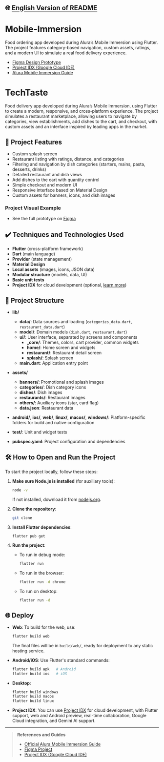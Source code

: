 ## 🌐 [English Version of README](README_EN.md)

# Mobile-Immersion

Food ordering app developed during Alura’s Mobile Immersion using Flutter. The project features category-based navigation, custom assets, ratings, and a modern UI to simulate a real food delivery experience.

- [Figma Design Prototype](https://www.figma.com/design/5WKjBnTvAKTraWTRqsjK02/TechTaste-%7C-Imers%C3%A3o?node-id=7-47&p=f)
- [Project IDX (Google Cloud IDE)](https://idx.google.com/)
- [Alura Mobile Immersion Guide](https://grupoalura.notion.site/Imers-o-Mobile-Guia-de-Mergulho-1ba379bdd09b80e3ac18c8512f31530d?pvs=4)

# TechTaste

Food delivery app developed during Alura’s Mobile Immersion, using Flutter to create a modern, responsive, and cross-platform experience. The project simulates a restaurant marketplace, allowing users to navigate by categories, view establishments, add dishes to the cart, and checkout, with custom assets and an interface inspired by leading apps in the market.

## 🔨 Project Features

- Custom splash screen
- Restaurant listing with ratings, distance, and categories
- Filtering and navigation by dish categories (starters, mains, pasta, desserts, drinks)
- Detailed restaurant and dish views
- Add dishes to the cart with quantity control
- Simple checkout and modern UI
- Responsive interface based on Material Design
- Custom assets for banners, icons, and dish images

### Project Visual Example











































- See the full prototype on [Figma](https://www.figma.com/design/5WKjBnTvAKTraWTRqsjK02/TechTaste-%7C-Imers%C3%A3o?node-id=7-47&p=f)



## ✔️ Techniques and Technologies Used

- **Flutter** (cross-platform framework)
- **Dart** (main language)
- **Provider** (state management)
- **Material Design**
- **Local assets** (images, icons, JSON data)
- **Modular structure** (models, data, UI)
- **Basic unit tests**
- **Project IDX** for cloud development (optional, [learn more](https://idx.google.com/))

## 📁 Project Structure

- **lib/**
    - **data/**: Data sources and loading (`categories_data.dart`, `restaurant_data.dart`)
    - **model/**: Domain models (`dish.dart`, `restaurant.dart`)
    - **ui/**: User interface, separated by screens and components
        - **_core/**: Themes, colors, cart provider, common widgets
        - **home/**: Home screen and widgets
        - **restaurant/**: Restaurant detail screen
        - **splash/**: Splash screen
    - **main.dart**: Application entry point

- **assets/**
    - **banners/**: Promotional and splash images
    - **categories/**: Dish category icons
    - **dishes/**: Dish images
    - **restaurants/**: Restaurant images
    - **others/**: Auxiliary icons (star, card flag)
    - **data.json**: Restaurant data

- **android/**, **ios/**, **web/**, **linux/**, **macos/**, **windows/**: Platform-specific folders for build and native configuration

- **test/**: Unit and widget tests

- **pubspec.yaml**: Project configuration and dependencies

## 🛠️ How to Open and Run the Project

To start the project locally, follow these steps:

1. **Make sure Node.js is installed** (for auxiliary tools):
   ```bash
   node -v
   ```
   If not installed, download it from [nodejs.org](https://nodejs.org/).

2. **Clone the repository**:
   ```bash
   git clone 
   ```

3. **Install Flutter dependencies**:
   ```bash
   flutter pub get
   ```

4. **Run the project**:
    - To run in debug mode:
      ```bash
      flutter run
      ```
    - To run in the browser:
      ```bash
      flutter run -d chrome
      ```
    - To run on desktop:
      ```bash
      flutter run -d 
      ```

## 🌐 Deploy

- **Web**: To build for the web, use:
  ```bash
  flutter build web
  ```
  The final files will be in `build/web/`, ready for deployment to any static hosting service.

- **Android/iOS**: Use Flutter's standard commands:
  ```bash
  flutter build apk   # Android
  flutter build ios   # iOS
  ```

- **Desktop**:
  ```bash
  flutter build windows
  flutter build macos
  flutter build linux
  ```

- **Project IDX**: You can use [Project IDX](https://idx.google.com/) for cloud development, with Flutter support, web and Android preview, real-time collaboration, Google Cloud integration, and Gemini AI support.

---

> **References and Guides**
>
> - [Official Alura Mobile Immersion Guide](https://grupoalura.notion.site/Imers-o-Mobile-Guia-de-Mergulho-1ba379bdd09b80e3ac18c8512f31530d?pvs=4)
> - [Figma Project](https://www.figma.com/design/5WKjBnTvAKTraWTRqsjK02/TechTaste-%7C-Imers%C3%A3o?node-id=7-47&p=f)
> - [Project IDX (Google Cloud IDE)](https://idx.google.com/)

